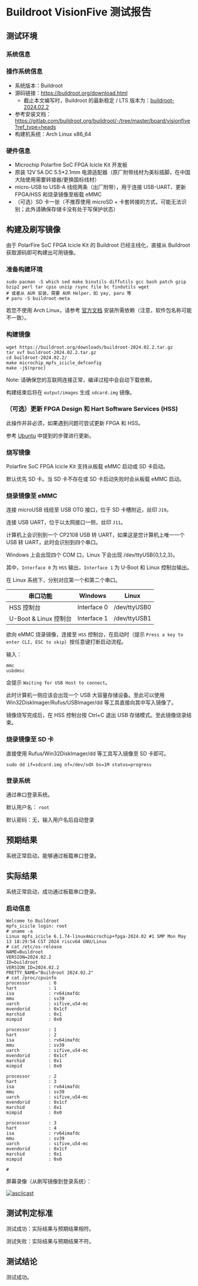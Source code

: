 # Buildroot VisionFive 测试报告

## 测试环境

### 系统信息

### 操作系统信息

- 系统版本：Buildroot
- 源码链接：https://buildroot.org/download.html
    - 截止本文编写时，Buildroot 的最新稳定 / LTS 版本为：[buildroot-2024.02.2](https://buildroot.org/downloads/buildroot-2024.02.2.tar.gz)
- 参考安装文档：https://gitlab.com/buildroot.org/buildroot/-/tree/master/board/visionfive?ref_type=heads
- 构建机系统：Arch Linux x86_64

### 硬件信息

- Microchip Polarfire SoC FPGA Icicle Kit 开发板
- 原装 12V 5A DC 5.5*2.1mm 电源适配器（原厂附带线材为美标插脚，在中国大陆使用需要转接器/更换国标线材）
- micro-USB to USB-A 线缆两条（出厂附带），用于连接 USB-UART、更新 FPGA/HSS 和烧录镜像至板载 eMMC
- （可选）SD 卡一张（不推荐使用 microSD + 卡套转接的方式，可能无法识别；此外请确保存储卡没有处于写保护状态）

## 构建及刷写镜像

由于 PolarFire SoC FPGA Icicle Kit 的 Buildroot 已经主线化，直接从 Buildroot 获取源码即可构建出可用镜像。

### 准备构建环境

```shell
sudo pacman -S which sed make binutils diffutils gcc bash patch gzip bzip2 perl tar cpio unzip rsync file bc findutils wget
# 或者从 AUR 安装，需要 AUR Helper，如 yay, paru 等
# paru -S buildroot-meta
```

若您不使用 Arch Linux，请参考 [官方文档](https://buildroot.org/downloads/manual/manual.html#requirement) 安装所需依赖（注意，软件包名称可能不一致）。

### 构建镜像

```shell
wget https://buildroot.org/downloads/buildroot-2024.02.2.tar.gz
tar xvf buildroot-2024.02.2.tar.gz
cd buildroot-2024.02.2/
make microchip_mpfs_icicle_defconfig
make -j$(nproc)
```

Note: 请确保您的互联网连接正常，编译过程中会自动下载依赖。

构建结束后将在 `output/images` 生成 `sdcard.img` 镜像。

### （可选）更新 FPGA Design 和 Hart Software Services (HSS)

此操作并非必须，如果遇到问题可尝试更新 FPGA 和 HSS。

参考 [Ubuntu](../Ubuntu/README.md) 中提到的步骤进行更新。

### 烧写镜像

Polarfire SoC FPGA Icicle Kit 支持从板载 eMMC 启动或 SD 卡启动。

默认优先 SD 卡。当 SD 卡不存在或 SD 卡启动失败时会从板载 eMMC 启动。

### 烧录镜像至 eMMC

连接 microUSB 线缆至 USB OTG 接口，位于 SD 卡槽附近，丝印 `J19`。

连接 USB UART，位于以太网接口一侧，丝印 `J11`。

计算机上会识别到一个 CP2108 USB 转 UART，如果这是您计算机上唯一一个 USB 转 UART，此时会识别到四个串口。

Windows 上会出现四个 COM 口，Linux 下会出现 /dev/ttyUSB{0,1,2,3}。

其中，`Interface 0` 为 `HSS` 输出，`Interface 1` 为 U-Boot 和 Linux 控制台输出。

在 Linux 系统下，分别对应第一个和第二个串口。

| 串口功能              | Windows     | Linux        |
|--------------------|-------------|--------------|
| HSS 控制台            | Interface 0 | /dev/ttyUSB0 |
| U-Boot & Linux 控制台 | Interface 1 | /dev/ttyUSB1 |

欲向 eMMC 烧录镜像，连接至 `HSS` 控制台，在启动时（提示 `Press a key to enter CLI, ESC to skip`）按任意键打断启动流程。

输入：

```
mmc
usbdmsc
```

会提示 `Waiting for USB Host to connect`。

此时计算机一侧应该会出现一个 USB 大容量存储设备。至此可以使用 Win32DiskImager/Rufus/USBImager/dd 等工具直接向其中写入镜像了。

镜像烧写完成后，在 HSS 控制台按 Ctrl+C 退出 USB 存储模式。至此镜像烧录结束。

### 烧录镜像至 SD 卡

直接使用 Rufus/Win32DiskImager/dd 等工具写入镜像至 SD 卡即可。

```shell
sudo dd if=sdcard.img of=/dev/sdX bs=1M status=progress
```

### 登录系统

通过串口登录系统。

默认用户名： `root`

默认密码：无，输入用户名后自动登录

## 预期结果

系统正常启动，能够通过板载串口登录。

## 实际结果

系统正常启动，成功通过板载串口登录。

### 启动信息

```log
Welcome to Buildroot
mpfs_icicle login: root
# uname -a
Linux mpfs_icicle 6.1.74-linux4microchip+fpga-2024.02 #1 SMP Mon May 13 18:29:54 CST 2024 riscv64 GNU/Linux
# cat /etc/os-release
NAME=Buildroot
VERSION=2024.02.2
ID=buildroot
VERSION_ID=2024.02.2
PRETTY_NAME="Buildroot 2024.02.2"
# cat /proc/cpuinfo
processor       : 0
hart            : 1
isa             : rv64imafdc
mmu             : sv39
uarch           : sifive,u54-mc
mvendorid       : 0x1cf
marchid         : 0x1
mimpid          : 0x0

processor       : 1
hart            : 2
isa             : rv64imafdc
mmu             : sv39
uarch           : sifive,u54-mc
mvendorid       : 0x1cf
marchid         : 0x1
mimpid          : 0x0

processor       : 2
hart            : 3
isa             : rv64imafdc
mmu             : sv39
uarch           : sifive,u54-mc
mvendorid       : 0x1cf
marchid         : 0x1
mimpid          : 0x0

processor       : 3
hart            : 4
isa             : rv64imafdc
mmu             : sv39
uarch           : sifive,u54-mc
mvendorid       : 0x1cf
marchid         : 0x1
mimpid          : 0x0

#
```

屏幕录像（从刷写镜像到登录系统）：

[![asciicast](https://asciinema.org/a/js18pAh0YMTp0g9bQD1tXsBgH.svg)](https://asciinema.org/a/js18pAh0YMTp0g9bQD1tXsBgH)

## 测试判定标准

测试成功：实际结果与预期结果相符。

测试失败：实际结果与预期结果不符。

## 测试结论

测试成功。